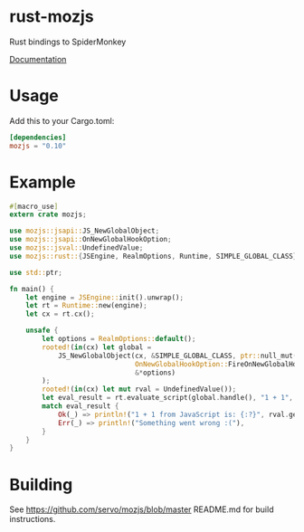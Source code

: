 # rust-mozjs

Rust bindings to SpiderMonkey

[Documentation](https://doc.servo.org/mozjs/)


# Usage

Add this to your Cargo.toml:

```toml
[dependencies]
mozjs = "0.10"
```

# Example

```rust
#[macro_use]
extern crate mozjs;

use mozjs::jsapi::JS_NewGlobalObject;
use mozjs::jsapi::OnNewGlobalHookOption;
use mozjs::jsval::UndefinedValue;
use mozjs::rust::{JSEngine, RealmOptions, Runtime, SIMPLE_GLOBAL_CLASS};

use std::ptr;

fn main() {
    let engine = JSEngine::init().unwrap();
    let rt = Runtime::new(engine);
    let cx = rt.cx();

    unsafe {
        let options = RealmOptions::default();
        rooted!(in(cx) let global =
            JS_NewGlobalObject(cx, &SIMPLE_GLOBAL_CLASS, ptr::null_mut(),
                               OnNewGlobalHookOption::FireOnNewGlobalHook,
                               &*options)
        );
        rooted!(in(cx) let mut rval = UndefinedValue());
        let eval_result = rt.evaluate_script(global.handle(), "1 + 1", "test", 1, rval.handle_mut());
        match eval_result {
            Ok(_) => println!("1 + 1 from JavaScript is: {:?}", rval.get().to_int32()),
            Err(_) => println!("Something went wrong :("),
        }
    }
}

```

# Building
See https://github.com/servo/mozjs/blob/master README.md for build instructions.